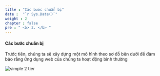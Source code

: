 ```yaml
---
title : "Các bước chuẩn bị"
date :  "`r Sys.Date()`" 
weight : 2 
chapter : false
pre : " <b> 2. </b> "
---
```


#### Các bước chuẩn bị

Trước tiên, chúng ta sẽ xây dựng một mô hình theo sơ đồ bên dưới để đảm bảo rằng ứng dụng web của chúng ta hoạt động bình thường

![simple 2 tier](/images/2/2-tier-web.svg?featherlight=false&width=90pc)

